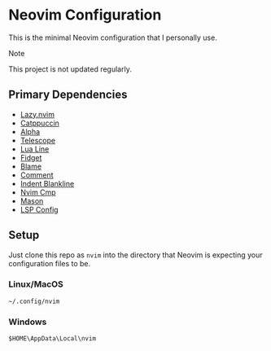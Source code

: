 # Neovim Configuration

This is the minimal Neovim configuration that I personally use.

>[!NOTE]
> This project is not updated regularly.

## Primary Dependencies

- [Lazy.nvim](https://github.com/folke/lazy.nvim)
- [Catppuccin](https://github.com/catppuccin/nvim)
- [Alpha](https://github.com/goolord/alpha-nvim)
- [Telescope](https://github.com/nvim-telescope/telescope.nvim)
- [Lua Line](https://github.com/nvim-lualine/lualine.nvim)
- [Fidget](https://github.com/j-hui/fidget.nvim)
- [Blame](https://github.com/FabijanZulj/blame.nvim)
- [Comment](https://github.com/numToStr/Comment.nvim)
- [Indent Blankline](https://github.com/lukas-reineke/indent-blankline.nvim)
- [Nvim Cmp](https://github.com/hrsh7th/nvim-cmp)
- [Mason](https://github.com/williamboman/mason.nvim)
- [LSP Config](https://github.com/neovim/nvim-lspconfig)

## Setup

Just clone this repo as `nvim` into the directory that Neovim is expecting your 
configuration files to be. 

### Linux/MacOS
`~/.config/nvim`

### Windows
`$HOME\AppData\Local\nvim`
